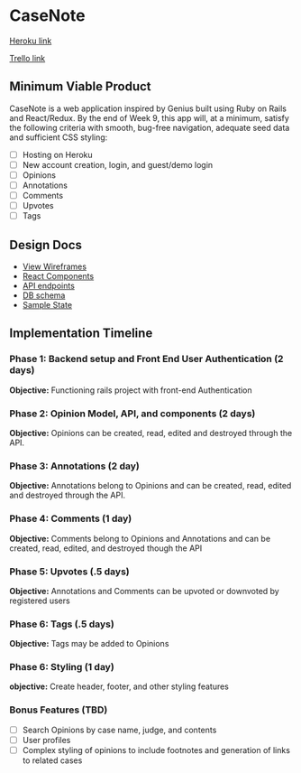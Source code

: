 # CaseNote

[Heroku link][heroku]

[Trello link][trello]

[heroku]: http://www.heroku.com
[trello]: https://trello.com/b/lP3W0MMC/casenote

## Minimum Viable Product

CaseNote is a web application inspired by Genius built using Ruby on Rails and React/Redux. By the end of Week 9, this app will, at a minimum, satisfy the following criteria with smooth, bug-free navigation, adequate seed data and sufficient CSS styling:

- [ ] Hosting on Heroku
- [ ] New account creation, login, and guest/demo login
- [ ] Opinions
- [ ] Annotations
- [ ] Comments
- [ ] Upvotes
- [ ] Tags

## Design Docs
* [View Wireframes][wireframes]
* [React Components][components]
* [API endpoints][api-endpoints]
* [DB schema][schema]
* [Sample State][sample-state]

[wireframes]: wireframes
[components]: component-hierarchy.md
[sample-state]: sample-state.md
[api-endpoints]: api-endpoints.md
[schema]: schema.md

## Implementation Timeline

### Phase 1: Backend setup and Front End User Authentication (2 days)

**Objective:** Functioning rails project with front-end Authentication

### Phase 2: Opinion Model, API, and components (2 days)

**Objective:** Opinions can be created, read, edited and destroyed through the API.

### Phase 3: Annotations (2 day)

**Objective:** Annotations belong to Opinions and can be created, read, edited and destroyed through the API.

### Phase 4: Comments (1 day)

**Objective:** Comments belong to Opinions and Annotations and can be created, read, edited, and destroyed though the API

### Phase 5: Upvotes (.5 days)

**Objective:** Annotations and Comments can be upvoted or downvoted by registered users

### Phase 6: Tags (.5 days)

**Objective:** Tags may be added to Opinions

### Phase 6: Styling (1 day)

**objective:** Create header, footer, and other styling features

### Bonus Features (TBD)
- [ ] Search Opinions by case name, judge, and contents
- [ ] User profiles
- [ ] Complex styling of opinions to include footnotes and generation of links to related cases
